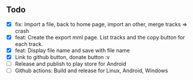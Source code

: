 ## Todo

+ [x] fix: Import a file, back to home page, import an other, merge tracks => crash
+ [x] feat: Create the export mml page. List tracks and the copy button for each track.
+ [x] feat: Display file name and save with file name
+ [x] Link to github button, donate button :v 
+ [ ] Release and publish to play store for Android
+ [ ] Github actions: Build and release for Linux, Android, Windows
